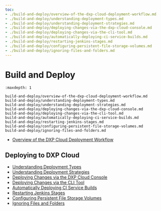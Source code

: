 ```yaml
---
toc:
- ./build-and-deploy/overview-of-the-dxp-cloud-deployment-workflow.md
- ./build-and-deploy/understanding-deployment-types.md
- ./build-and-deploy/understanding-deployment-strategies.md
- ./build-and-deploy/deploying-changes-via-the-dxp-cloud-console.md
- ./build-and-deploy/deploying-changes-via-the-cli-tool.md
- ./build-and-deploy/automatically-deploying-ci-service-builds.md
- ./build-and-deploy/restarting-jenkins-stages.md
- ./build-and-deploy/configuring-persistent-file-storage-volumes.md
- ./build-and-deploy/ignoring-files-and-folders.md
---
```

# Build and Deploy

```{toctree}
:maxdepth: 1

build-and-deploy/overview-of-the-dxp-cloud-deployment-workflow.md
build-and-deploy/understanding-deployment-types.md
build-and-deploy/understanding-deployment-strategies.md
build-and-deploy/deploying-changes-via-the-dxp-cloud-console.md
build-and-deploy/deploying-changes-via-the-cli-tool.md
build-and-deploy/automatically-deploying-ci-service-builds.md
build-and-deploy/restarting-jenkins-stages.md
build-and-deploy/configuring-persistent-file-storage-volumes.md
build-and-deploy/ignoring-files-and-folders.md
```

- [Overview of the DXP Cloud Deployment Workflow](./build-and-deploy/overview-of-the-dxp-cloud-deployment-workflow.md)

## Deploying to DXP Cloud

- [Understanding Deployment Types](./build-and-deploy/understanding-deployment-types)
- [Understanding Deployment Strategies](./build-and-deploy/understanding-deployment-strategies)
- [Deploying Changes via the DXP Cloud Console](./build-and-deploy/deploying-changes-via-the-dxp-cloud-console)
- [Deploying Changes via the CLI Tool](./build-and-deploy/deploying-changes-via-the-cli-tool)
- [Automatically Deploying CI Service Builds](./build-and-deploy/automatically-deploying-ci-service-builds)
- [Restarting Jenkins Stages](./build-and-deploy/restarting-jenkins-stages)
- [Configuring Persistent File Storage Volumes](./build-and-deploy/configuring-persistent-file-storage-volumes)
- [Ignoring Files and Folders](./build-and-deploy/ignoring-files-and-folders)
